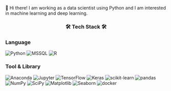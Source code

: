 
👋  Hi there! I am working as a data scientist using Python 
and I am interested in machine learning and deep learning.

<h3 align="center"><b>🛠 Tech Stack 🛠</b></h3>

### Language

<img alt="Python" src ="https://img.shields.io/badge/Python-3776AB.svg?&style=for-the-badge&logo=Python&logoColor=white"/> <img alt="MSSQL" src ="https://img.shields.io/badge/Microsoft%20SQL%20Server-CC2927.svg?&style=for-the-badge&logo=Microsoft SQL Server&logoColor=white"/> <img alt="R" src ="https://img.shields.io/badge/R-276DC3.svg?&style=for-the-badge&logo=R&logoColor=white"/> 
### Tool & Library

<img alt="Anaconda" src ="https://img.shields.io/badge/Anaconda-44A833.svg?&style=for-the-badge&logo=Anaconda&logoColor=white"/> <img alt="Jupyter" src ="https://img.shields.io/badge/Jupyter-F37626.svg?&style=for-the-badge&logo=Jupyter&logoColor=white"/> <img alt="TensorFlow" src ="https://img.shields.io/badge/TensorFlow-FF6F00.svg?&style=for-the-badge&logo=TensorFlow&logoColor=white"/> <img alt="Keras" src ="https://img.shields.io/badge/Keras-D00000.svg?&style=for-the-badge&logo=Keras&logoColor=white"/> <img alt="scikit-learn" src ="https://img.shields.io/badge/scikit-learn-F7931E.svg?&style=for-the-badge&logo=scikit-learn&logoColor=white"/> <img alt="pandas" src ="https://img.shields.io/badge/pandas-150458.svg?&style=for-the-badge&logo=pandas&logoColor=white"/> <img alt="NumPy" src ="https://img.shields.io/badge/NumPy-013243.svg?&style=for-the-badge&logo=NumPy&logoColor=white"/> <img alt="SciPy" src ="https://img.shields.io/badge/SciPy-8CAAE6.svg?&style=for-the-badge&logo=SciPy&logoColor=white"/> <img alt="Matplotlib" src ="https://img.shields.io/badge/Matplotlib-blue.svg"/> <img alt="Seaborn" src ="https://img.shields.io/badge/Seaborn-blue.svg"/> <img alt="docker" src = "https://img.shields.io/badge/docker-2496ED?&style=for-the-badge&logo=docker&logoColor=white"/>


<!--
**DSjeongmin/DSjeongmin** is a ✨ _special_ ✨ repository because its `README.md` (this file) appears on your GitHub profile.

Here are some ideas to get you started:

- 🔭 I’m currently working on ...
- 🌱 I’m currently learning ...
- 👯 I’m looking to collaborate on ...
- 🤔 I’m looking for help with ...
- 💬 Ask me about ...
- 📫 How to reach me: ...
- 😄 Pronouns: ...
- ⚡ Fun fact: ...
👏
-->
